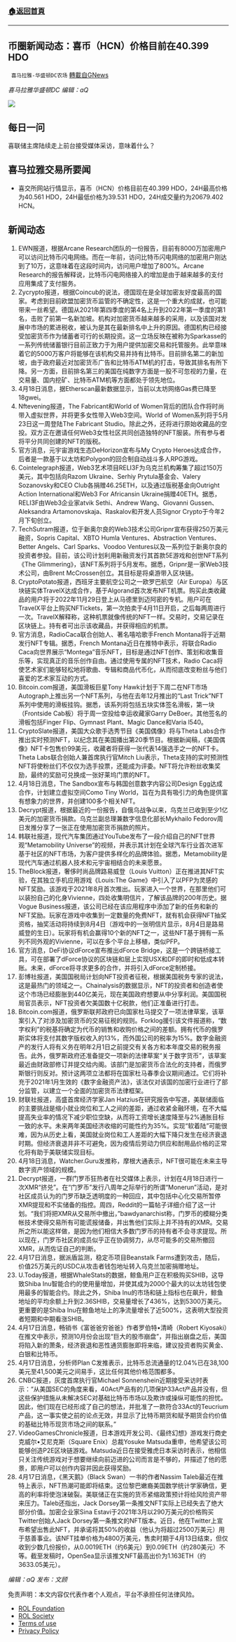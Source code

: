 ###  [:house:返回首頁](https://github.com/ourhimalayas/txt)
---


## 币圈新闻动态：喜币（HCN）价格目前在40.399 HDO
` 喜马拉雅-华盛顿DC农场` [轉載自GNews](https://gnews.org/zh-hans/2366082/)

*喜马拉雅华盛顿DC 编辑：aQ*

![](http://himalayawashingtondc.org/wp-content/uploads/2021/07/ScreenShot-2021-07-31-at-16.20.22@2x.png)



## 每日一问





喜联储主席陆续走上前台接受媒体采访，意味着什么？





## 喜马拉雅交易所要闻





- 喜交所网站行情显示，喜币（HCN）价格目前在40.399 HDO，24H最高价格为40.561 HDO，24H最低价格为39.531 HDO，24H成交量约为20679.402 HCN。






## 新闻动态





1. EWN报道，根据Arcane Research团队的一份报告，目前有8000万加密用户可以访问比特币闪电网络。而在一年前，访问比特币闪电网络的加密用户刚达到了10万，这意味着在这段时间内，访问用户增加了800%。Arcane Research的报告解释说，比特币闪电网络接入的增加是由于越来越多的支付应用集成了支付服务。
2. Zycrypto报道，根据Coincub的说法，德国现在是全球加密友好度最高的国家。考虑到目前欧盟加密货币监管的不确定性，这是一个重大的成就，也可能带来一丝希望。德国从2021年第四季度的第4名上升到2022年第一季度的第1名，击败了前第一名新加坡。机构对加密货币越来越多的采用，以及该国对发展中市场的累进税收，被认为是其在最新排名中上升的原因。德国机构已经接受加密货币作为储蓄者可行的长期投资。这一立场反映在被称为Sparkasse的一系列传统储蓄银行目前正致力于为用户提供加密交易和托管服务。此举意味着它的5000万客户将能够在该机构交易并持有比特币。目前排名第二的新加坡，由于政府最近对加密货币广告和比特币ATM机的打击，导致其排名有所下降。另一方面，目前排名第三的美国在纯数字方面是一股不可忽视的力量，在交易量、国内挖矿、比特币ATM机等方面都处于领先地位。
3. 4月18日消息，据Etherscan最新数据显示，当前以太坊网络Gas费已降至18gwei。
4. Nftevening报道，The Fabricant和World of Women背后的团队合作将时尚带入虚拟世界，并将更多女性带入Web3空间。World of Women系列将于5月23日这一周登陆The Fabricant Studio。除此之外，还将进行原始收藏品的空投。双方正在邀请任何Web3女性社区共同创造独特的NFT服装。所有参与者将平分共同创建的NFT的版税。
5. 官方消息，元宇宙游戏生态DeHorizon宣布与My Crypto Heroes达成合作，后者是一款基于以太坊和Polygon的回合制自动战斗多人RPG游戏。
6. Cointelegraph报道，Web3艺术项目RELI3F为乌克兰机构筹集了超过150万美元，其中包括向Razom Ukraine、Serhiy Prytula基金会、Valery Sozanovsky和CEO Club各捐赠46.25ETH，以及通过版税基金向Outright Action International和Web3 For Africansin Ukraine捐赠40ETH。据悉，RELI3F由Web3企业家atvik Sethi、Andrew Wang、Giovanni Gussen、Aleksandra Artamonovskaja、Raskalov和开发人员Signor Crypto于今年2月下旬创立。
7. TechSutram报道，位于新奥尔良的Web3技术公司Gripnr宣布获得250万美元融资，Sopris Capital、XBTO Humla Ventures、Abstraction Ventures、Better Angels、Carl Sparks、Voodoo Ventures以及一系列位于新奥尔良的投资者参投。目前，该公司计划利用新融资发行其首款5E游戏和创世NFT系列《The Glimmering》，该NFT系列将于5月发布。据悉，Gripnr是一家Web3技术公司，由Brent McCrossen创立。其目标是将桌游带入区块链。
8. CryptoPotato报道，西班牙主要航空公司之一欧罗巴航空（Air Europa）与区块链实体TravelX达成合作，基于Algorand首次发布NFT机票。购买此类收藏品的用户将于2022年11月29日登上从马德里到迈阿密的专机。用户可在TravelX平台上购买NFTickets，第一次拍卖于4月11日开启，之后每两周进行一次。TravelX解释称，这种机票就像传统的NFT一样。交易时，交易记录在区块链上。持有者可出示该收藏品，并获得相应的机票。
9. 官方消息，RadioCaca联合创始人、著名嘻哈歌手French Montana将于近期发行NFT专辑。据悉，French Montana近日在推特中表示，将联合Radio Caca向世界展示“Montega”音乐NFT，目标是通过NFT创作、策划和收集音乐等，实现真正的音乐创作自由。通过使用专属的NFT技术，Radio Caca将使艺术家们能够轻松地将歌曲、专辑和商品代币化，从而彻底改变粉丝与他们喜爱的艺术家互动的方式。
10. Bitcoin.com报道，美国滑板巨星Tony Hawk计划于下周二在NFT市场Autograph上推出另一个NFT系列，与他在去年12月推出的“Last Trick”NFT系列中使用的滑板挂钩。据悉，该系列将包括五块实体签名滑板，第一块（Frontside Cab板）将于周一空投给幸运收藏家Garry DeBoer。其他签名的滑板包括Finger Flip、Gymnast Plant、Magic Dance和Varia l540。
11. CryptoSlate报道，美国大众歌手选秀节目《美国偶像》将与Theta Labs合作推出实时预测NFT，以纪念其在美国播出第20季节目。根据新闻稿，《美国偶像》NFT卡包售价99美元，收藏者将获得一张代表14强选手之一的NFT卡。Theta Labs联合创始人兼首席执行官Mitch Liu表示，Theta支持的实时预测性NFT将使粉丝们不仅仅为选手投票，还能成为评委。NFT将允许粉丝收集奖励，最终的奖励可兑换成一张好莱坞门票的NFT。
12. 4月18日消息，The Sandbox宣布与韩国创意数字内容公司Design Egg达成合作，计划建立虚拟空间Como Tiny World，旨在为具有吸引力的角色提供富有想象力的世界，并创建100多个相关NFT。
13. Decrypt报道，根据最近的一份报告，自俄乌战争以来，乌克兰已收到至少1亿美元的加密货币捐款。乌克兰副总理兼数字信息化部长Mykhailo Fedorov周日发推分享了一张正在使用加密货币捐款的照片。
14. 韩联社报道，现代汽车集团通过YouTube发布了一段介绍自己的NFT世界观“Metamobility Universe”的视频，并表示其计划在全球汽车行业首次进军基于社区的NFT市场，为客户提供多样化的品牌体验。据悉，Metamobility是现代汽车通过机器人技术和元宇宙相结合的未来愿景。
15. TheBlock报道，奢侈时尚品牌路易威登（Louis Vuitton）正在推进其NFT实验，在其独立手机应用游戏《Louis:The Game》中引入了以PFP为灵感的NFT奖励。该游戏于2021年8月首次推出。玩家进入一个世界，在那里他们可以装扮自己的化身Vivienne，四处收集明信片，了解该品牌的200年历史。据Vogue Business报道，该公司已经在该应用程序中添加了新的任务和新的NFT奖励。玩家在游戏中收集到一定数量的免费NFT，就有机会获得NFT抽奖资格，抽奖活动将持续到8月4日（游戏中的一张明信片显示，8月4日是路易威登的生日）。玩家将有机会赢得10个新的NFT之一，这些NFT基于拥有一系列不同外观的Vivienne，可以在多个平台上移植，类似PFP。
16. 官方消息，DeFi协议dForce宣布推出dForce Bridge，这是一个跨链桥接工具，可在部署了dForce协议的区块链和层上实现USX和DF的即时和低成本转账。未来，dForce将寻求更多的合作，并将引入dForce定制桥接。
17. 彭博社报道，美国国税局计划向NFT投资者征税，根据美国税务专家的说法，这是最热门的领域之一。Chainalysis的数据显示，NFT的投资者和创造者使这个市场已经膨胀到440亿美元，现在美国政府想要从中分享利润。美国国税局官员表示，NFT投资者欠美国数十亿税款，他们正准备进行打击。
18. Bitcoin.com报道，俄罗斯联邦政府已向国家杜马提交了一项法律草案，该草案引入了对涉及加密货币的交易征税的规则。Forklog援引该文件报道称，“数字权利”的税基将确定为代币的销售和收购价格之间的差额。拥有代币的俄罗斯实体将支付其数字版权收入的13%，而外国公司的税率为15%。数字金融资产的发行人将有义务在明年2月1日之前提交有关各方和本年度交易的税务报告。此外，俄罗斯政府还准备提交一项新的法律草案“关于数字货币”，该草案最近由财政部修订并提交给内阁。该部门是加密货币合法化的支持者，而俄罗斯银行则反对。预计这两项立法都将在国家杜马春季会议期间通过。它们将补充于2021年1月生效的《数字金融资产法》，该法仅对该国的加密行业进行了部分监管，以建立一个全面的加密货币法律框架。
19. 财联社报道，高盛首席经济学家Jan Hatzius在研究报告中写道，美联储面临的主要挑战是缩小就业岗位和工人之间的差距，通过收紧金融环境，在不大幅提高失业率的情况下减少职位空缺，从而将工资增长速度降至与2%通胀目标一致的水平。未来两年美国经济收缩的可能性约为35%。实现“软着陆”可能很难，因为从历史上看，美国就业岗位和工人差距的大幅下降只发生在经济衰退时期。但经济衰退并非不可避免，因为疫情后劳动力供应和耐用品价格的正常化将有助于美联储实现目标。
20. 4月18日消息，Watcher.Guru发推称，摩根大通表示，NFT很可能在未来主导数字资产领域的规模。
21. Decrypt报道，一群门罗币狂热者在社交媒体上表示，计划在4月18日进行一次XMR“挤兑”。在“门罗币”发行八周年之际举行的所谓“Monerun”活动，是对社区成员认为的门罗币缺乏透明度的一种回应，其中包括中心化交易所暂停XMR提现和不实储备的指控。周四，Reddit的一篇帖子详细介绍了这一计划。“我们将把XMR从交易所中撤出，”bawdyanarchist称，门罗币的模糊分类帐技术使得交易所有可能谎报储备，并出售他们实际上并不持有的XMR。交易所之所以能这样做，是因为他们相信大多数门罗币的持有者不会寻求提现。所以现在，门罗币社区的成员似乎正在协调努力，从尽可能多的交易所撤回XMR，从而佐证自己的判断。
22. 4月17日消息，据派盾监测，稳定币项目Beanstalk Farms遭到攻击，随后，价值25万美元的USDC从攻击者钱包地址转入乌克兰加密捐赠地址。
23. U.Today报道，根据WhaleStats的数据，鲸鱼用户正在积极购买SHIB，这导致Shiba Inu智能合约的使用量增加，并使其成为2000个最大的以太坊钱包使用最多的智能合约。除此之外，Shiba Inu的市场和链上指标也在飙升，鲸鱼地址的平均余额上升到2.36SHIB，交易量增长了436%，达到5300万美元。更重要的是Shiba Inu在鲸鱼地址上的净流量增长了近500%，这表明大型投资者短期和中期看涨SHIB。
24. 4月17日消息，畅销书《富爸爸穷爸爸》作者罗伯特•清崎（Robert Kiyosaki）在推文中表示，预测10月份会出现“巨大的股市崩盘”，并指出崩盘之后，美国将陷入新的萧条，经济衰退和恶性通货膨胀即将来临，建议投资者购买黄金、白银和比特币。
25. 4月17日消息，分析师Plan C发推表示，比特币总流通量的12.04%已在38,100美元至41,500美元之间易手，这比任何其他价格范围都多。
26. CNBC报道，灰度首席执行官Michael Sonnenshein近期接受采访时表示：“从美国SEC的角度来看，40Act产品有的几项保护33Act产品并没有，但这些保护措施从未解决SEC对基础比特币市场以及欺诈或操纵可能性的担忧。因此，他们现在已经形成了自己的想法，并批准了一款符合33Act的Teucrium产品，这一事实使之前的论点无效，并显示了比特币期货和赋予期货合约价值的基础比特币现货市场之间的联系。”
27. VideoGamesChronicle报道，日本游戏开发公司、《最终幻想》游戏发行商史克威尔•艾尼克斯（Square Enix）总裁Yosuke Matsuda重申，他希望该公司能够创造P2E区块链游戏。Matsuda近日在接受雅虎日本采访时表示，他相信只关注传统游戏对于想要继续向前迈进的公司而言是不够的，并描述了他的愿景，即用户可以创作内容并因此获得奖励。
28. 4月17日消息，《黑天鹅》（Black Swan）一书的作者Nassim Taleb最近在推特上表示，NFT热潮可能即将结束。这位黎巴嫩裔美国数学统计学家确信，更高的利率将使泡沫破裂。美联储正在实施的货币紧缩政策预计将给风险资产带来压力。Taleb还指出，Jack Dorsey第一条推文NFT实际上已经失去了绝大部分价值。加密企业家Sina Estavi于2021年3月以290万美元的价格购买Twitter创始人Jack Dorsey第一条推文的NFT版本。近日，他在Twitter上宣布希望出售此NFT，并承诺将其50%的收益（他认为将超过2500万美元）用于慈善事业。该NFT挂单价格为4800万美元，售卖时期于4月13日结束，但仅收到少数几份报价，从0.0019ETH（约6美元）到0.09ETH（约280美元）不等。截至发稿时，OpenSea显示该推文NFT最高出价为1.163ETH（约3633.05美元）。





*编辑：aQ
发布：文顾*


 
 

免责声明：本文内容仅代表作者个人观点，平台不承担任何法律风险。

- [ROL Foundation](https://rolfoundation.org/)
- [ROL Society](https://rolsociety.org/)
- [Terms of use](https://gnews.org/terms-of-use-3/)
- [Privacy Policy](https://gnews.org/privacy-policy/)
